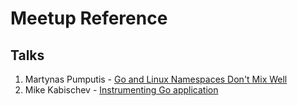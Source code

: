 # Meetup Reference

## Talks

1. Martynas Pumputis - [Go and Linux Namespaces Don't Mix Well](https://github.com/golang-lt/presentations/blob/master/2015-05-24/namespaces.pdf)
2. Mike Kabischev - [Instrumenting Go application](http://go-talks.appspot.com/github.com/mkabischev/go-talks/vilnius-2017-05-24/presentation.slide)
